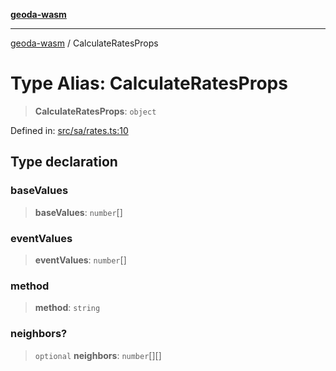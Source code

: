 [**geoda-wasm**](../README.md)

***

[geoda-wasm](../globals.md) / CalculateRatesProps

# Type Alias: CalculateRatesProps

> **CalculateRatesProps**: `object`

Defined in: [src/sa/rates.ts:10](https://github.com/GeoDaCenter/geoda-lib/blob/0ad3977fd23db605b1dc766f99d329a28ef59f68/src/js/src/sa/rates.ts#L10)

## Type declaration

### baseValues

> **baseValues**: `number`[]

### eventValues

> **eventValues**: `number`[]

### method

> **method**: `string`

### neighbors?

> `optional` **neighbors**: `number`[][]
